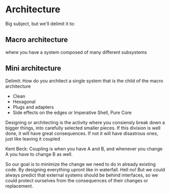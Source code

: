 # Architecture

Big subject, but we'll delimit it to:

## Macro architecture

where you have a system composed of many different subsystems 

## Mini architecture

Delimit: How do you architect a single system that is the child of the macro architecture

- Clean 
- Hexagonal
- Plugs and adapters
- Side effects on the edges or Imperative Shell, Pure Core

Designing or architecting is the activity where you consiensly break down a bigger things, into carefully selected smaller pieces. If this division is well done, it will have great consequences. If not it will have disastrous ones, just like leaving it coupled

Kent Beck: Coupling is when you have A and B, and whenever you change A you have to change B as well. 

So our goal is to minimize the change we need to do in already existing code. By designing everything upront like in waterfall. Hell no! But we could always predict that external systems should be behind interfaces, so we could protect ourselves from the consequences of their changes or replacement.


